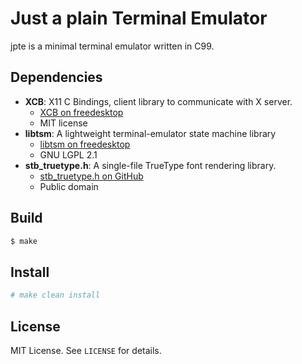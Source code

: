 # Just a plain Terminal Emulator

jpte is a minimal terminal emulator written in C99.

## Dependencies

- **XCB**: X11 C Bindings, client library to communicate with X server.
    - [XCB on freedesktop](https://xcb.freedesktop.org)
    - MIT license
- **libtsm**: A lightweight terminal-emulator state machine library
    - [libtsm on freedesktop](https://www.freedesktop.org/wiki/Software/libtsm/)
    - GNU LGPL 2.1
- **stb_truetype.h**: A single-file TrueType font rendering library.
    - [stb_truetype.h on GitHub](https://github.com/nothings/stb)
    - Public domain

## Build
```sh
$ make
```

## Install
```sh
# make clean install
```

## License

MIT License. See `LICENSE` for details.
